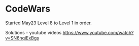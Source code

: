 


# CodeWars

Started May23  Level 8 to Level 1 in order.





Solutions - youtube videos
https://www.youtube.com/watch?v=SN6hqiExBgs




